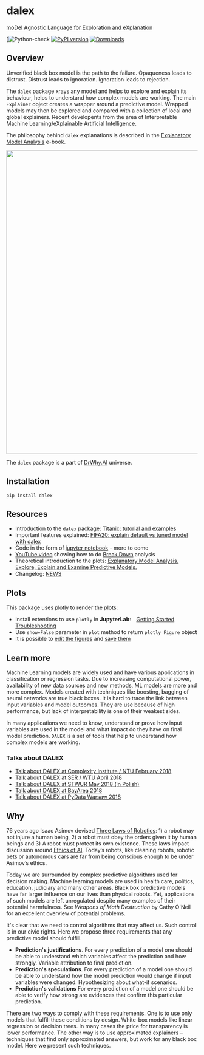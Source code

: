 # dalex

[moDel Agnostic Language for Exploration and eXplanation](http://dalex.drwhy.ai/)

[![Python-check](https://github.com/ModelOriented/DALEX/workflows/Python-check/badge.svg?branch=master)
[![PyPI version](https://badge.fury.io/py/dalex.svg)](https://badge.fury.io/py/dalex)
[![Downloads](https://pepy.tech/badge/dalex)](https://pepy.tech/project/dalex)

## Overview

Unverified black box model is the path to the failure. Opaqueness leads to distrust. Distrust leads to ignoration. Ignoration leads to rejection.

The `dalex` package xrays any model and helps to explore and explain its behaviour, helps to understand how complex models are working.
The main `Explainer` object creates a wrapper around a predictive model. Wrapped models may then be explored and compared with a collection of local and global explainers.
Recent developents from the area of Interpretable Machine Learning/eXplainable Artificial Intelligence.

The philosophy behind `dalex` explanations is described in the [Explanatory Model Analysis](https://pbiecek.github.io/ema/) e-book.

<p align="center">
    <a href="https://pbiecek.github.io/ema/introduction.html#bookstructure">
        <img src="https://github.com/ModelOriented/DALEX/blob/master/misc/DALEXpiramide.png" width="800"/>
    </a>
</center>

The `dalex` package is a part of [DrWhy.AI](http://DrWhy.AI) universe.

## Installation

```console
pip install dalex
```

## Resources

* Introduction to the `dalex` package: [Titanic: tutorial and examples](http://dalex.drwhy.ai/python-dalex-titanic.html)
* Important features explained: [FIFA20: explain default vs tuned model with dalex](http://dalex.drwhy.ai/python-dalex-fifa.html)
* Code in the form of [jupyter notebook](https://github.com/pbiecek/DALEX_docs/blob/master/jupyter-notebooks/dalex-titanic.ipynb) - more to come
* [YouTube video](https://www.youtube.com/watch?v=PuKF2GS4_3Y) showing how to do [Break Down](https://pbiecek.github.io/ema/breakDown.html) analysis
* Theoretical introduction to the plots: [Explanatory Model Analysis. Explore, Explain and Examine Predictive Models.](https://pbiecek.github.io/ema)
* Changelog: [NEWS](https://github.com/ModelOriented/DALEX/blob/master/python/dalex/NEWS.md)

## Plots

This package uses [plotly](https://plotly.com/python/) to render the plots:

* Install extentions to use `plotly` in **JupyterLab**:&emsp;[Getting Started](https://plot.ly/python/getting-started/#jupyterlab-support-python-35)&emsp;[Troubleshooting](https://plot.ly/python/troubleshooting/#jupyterlab-problems)
* Use `show=False` parameter in `plot` method to return `plotly Figure` object
* It is possible to [edit the figures](https://plotly.com/python/#fundamentals) and [save them](https://plotly.com/python/static-image-export/)

## Learn more

Machine Learning models are widely used and have various applications in classification or regression tasks. Due to increasing computational power, availability of new data sources and new methods, ML models are more and more complex. Models created with techniques like boosting, bagging of neural networks are true black boxes. It is hard to trace the link between input variables and model outcomes. They are use because of high performance, but lack of interpretability is one of their weakest sides.

In many applications we need to know, understand or prove how input variables are used in the model and what impact do they have on final model prediction.
`DALEX` is a set of tools that help to understand how complex models are working.

### Talks about DALEX

* [Talk about DALEX at Complexity Institute / NTU February 2018](https://github.com/pbiecek/pbiecek.github.io/blob/master/Presentations/DALEX_at_NTU_2018.pdf)
* [Talk about DALEX at SER / WTU April 2018](https://github.com/pbiecek/Talks/blob/master/2018/SER_DALEX.pdf)
* [Talk about DALEX at STWUR May 2018 (in Polish)](https://github.com/STWUR/eRementarz-29-05-2018)
* [Talk about DALEX at BayArea 2018](https://github.com/pbiecek/Talks/blob/master/2018/DALEX_BayArea.pdf)
* [Talk about DALEX at PyData Warsaw 2018](https://github.com/pbiecek/Talks/blob/master/2018/DALEX_PyDataWarsaw2018.pdf)


## Why

76 years ago Isaac Asimov devised [Three Laws of Robotics](https://en.wikipedia.org/wiki/Three_Laws_of_Robotics): 1) a robot may not injure a human being, 2) a robot must obey the orders given it by human beings and 3) A robot must protect its own existence. These laws impact discussion around [Ethics of AI](https://en.wikipedia.org/wiki/Ethics_of_artificial_intelligence). Today’s robots, like cleaning robots, robotic pets or autonomous cars are far from being conscious enough to be under Asimov’s ethics.

Today we are surrounded by complex predictive algorithms used for decision making. Machine learning models are used in health care, politics, education, judiciary and many other areas. Black box predictive models have far larger influence on our lives than physical robots. Yet, applications of such models are left unregulated despite many examples of their potential harmfulness. See *Weapons of Math Destruction* by Cathy O'Neil for an excellent overview of potential problems.

It's clear that we need to control algorithms that may affect us. Such control is in our civic rights. Here we propose three requirements that any predictive model should fulfill.

-	**Prediction's justifications**. For every prediction of a model one should be able to understand which variables affect the prediction and how strongly. Variable attribution to final prediction.
-	**Prediction's speculations**. For every prediction of a model one should be able to understand how the model prediction would change if input variables were changed. Hypothesizing about what-if scenarios.
-	**Prediction's validations** For every prediction of a model one should be able to verify how strong are evidences that confirm this particular prediction.

There are two ways to comply with these requirements.
One is to use only models that fulfill these conditions by design. White-box models like linear regression or decision trees. In many cases the price for transparency is lower performance.
The other way is to use approximated explainers – techniques that find only approximated answers, but work for any black box model. Here we present such techniques.
